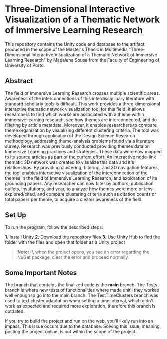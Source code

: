 # Three-Dimensional Interactive Visualization of a Thematic Network of Immersive Learning Research
This repository contains the Unity code and database to the artifact produced in the scope of the Master's Thesis in Multimedia "Three-Dimensional Interactive Visualization of a Thematic Network of Immersive Learning Research" by Madalena Sousa from the Faculty of Engineering of University of Porto.

## Abstract
The field of Immersive Learning Research crosses multiple scientific areas. Awareness of the interconnections of this interdisciplinary literature with standard scholarly tools is difficult. This work provides a three-dimensional interactive thematic network visualization tool for this field. It allows researchers to find which works are associated with a theme within immersive learning research, see how themes are interconnected, and do filtering by article metadata. Moreover, it enables researchers to compare theme organization by visualizing different clustering criteria. The tool was developed through application of the Design Science Research methodology, addressing theme-analysis problems found via a literature survey. Research was previously conducted providing themes data on Immersive Learning practices and strategies. These data were now mapped to its source articles as part of the current effort. An interactive node-link thematic 3D network was created to visualize this data and it's relationships. By providing clustering, filtering, and 3D navigation features, the tool enables interactive visualization of the interconnection of the themes in the field of Immersive Learning Research, and exploration of its grounding papers. Any researcher can now filter by authors, publication outlets, institutions, and year, to analyze how themes were more or less explored/cited, and compare clustering criteria such as citation counts or total papers per theme, to acquire a clearer awareness of the field.

## Set Up
To run the program, follow the described steps:

**1.** Install Unity
**2.** Download the repository files
**3.** Use Unity Hub to find the folder with the files and open that folder as a Unity project

> **Note:** If, when the project opens, you see an error regarding the NuGet package, clear the error and proceed normally.

## Some Important Notes
The branch that contains the finalized code is the **main** branch. The Tests branch is where new tests of functionalities where made unitil they worked well enough to go into the main branch. The TestTimeClusters branch was used to text cluster adaptation when setting a time interval, which didn't work as expected and required more exploration, therefore this branch is outdated.

If you try to build the project and run on the web, you'll likely run into an impass. This issue occurs due to the database. Solving this issue, meaning, posting the project online, is not within the scope of the project.
